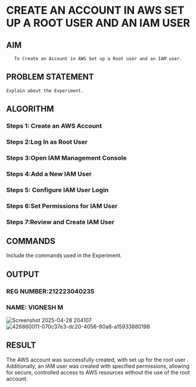  # CREATE AN  ACCOUNT IN AWS SET UP A ROOT USER AND AN IAM USER 
  ## AIM
       To Create an Account in AWS Set up a Root user and an IAM user.
## PROBLEM STATEMENT
    Explain about the Experiment.

## ALGORITHM
 ### Steps 1: Create an AWS Account
 ### Steps 2:Log In as Root User 
 ### Steps 3:Open IAM Management Console
 ### Steps 4:Add a New IAM User
 ### Steps 5: Configure IAM User Login
 ### Steps 6:Set Permissions for IAM User
 ### Steps 7:Review and Create IAM User
## COMMANDS
Include the commands used in the Experiment.

## OUTPUT
### REG NUMBER:212223040235
### NAME: VIGNESH M
![Screenshot 2025-04-28 204107](https://github.com/user-attachments/assets/ff125748-c99d-41ad-8595-1fd792816d56)
![426860011-070c37e3-dc20-4056-80a8-a15933880198](https://github.com/user-attachments/assets/126bb1f9-30f3-40d1-b2a2-fc60d5e81789)

## RESULT
  The AWS account was successfully created, with set up for the root user . Additionally, an IAM user was created with specified permissions, allowing for secure, controlled access to AWS resources without the use of the root account.



